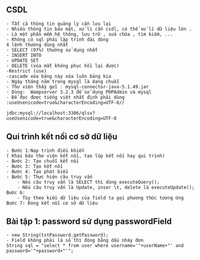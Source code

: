 ## CSDL
	- Tất cả thông tin quảng lý cần lưu lại 
	- Nhiều thông tin bảo mật, xử lí cần csdl, có thể xử lí dữ liệu lớn .
	- Là một phần mềm hệ thông, lưu trữ , sửa chữa , tìm kiếm, ...
	- Không có sql phải lập trình dài dòng
	4 lệnh thường dùng nhất
	- SELECT (97%) thường sử dụng nhất
	- INSERT INTO
	- UPDATE SET
	- DELETE (xóa mất không phục hồi lại được)
	-Restrict (use)
	-cascade xóa bảng này xóa luôn bảng kia 
	- Ngày tháng năm trong mysql là dạng chuỗi
	- Thư viện thầy gửi : mysql-connector-java-5.1.49.jar 
	- Dùng:  Wampserver 3.2.3 để sử dụng PHPAdmin và mysql 
	- Để đọc được tiếng việt nhất định phải dùng :useUsenicode=true&characterEncoding=UTF-8//
	
	jdbc:mysql://localhost:3306/qlsv?useUsenicode=true&characterEncoding=UTF-8
## Qui trình kết nối cơ sở dữ liệu
	- Bước 1:Nạp trình điều khiển
	( Khai báo thư viện kết nối, tạo lóp kết nối hay qui trình)
	- Bước 2: Tạo chuỗi kết nối
	- Bước 3: Tạo kết nối
	- Bước 4: Tạo phát biểu
	- Bước 5: Thực hiện câu truy vấn
		- Nếu câu truy vấn là SELECT thì dùng executeQuery();
		- Nếu câu truy vấn là Update, inser \t, delete là executeUpdate();
	Bước 6: 
		- Tùy theo kiểu dữ liệu của field ta gọi phương thức tương ứng
	Bước 7: Đóng kết nối cơ sở dữ liệu
	
## Bài tập 1: password sử dụng passwordField
	- new String(txtPassword.getPassword);
	- Field không phải là số thì đóng bằng dấu nháy đơn
	String sql = "select * from user where username='"+userName+"' and password='"+password+"'";
	